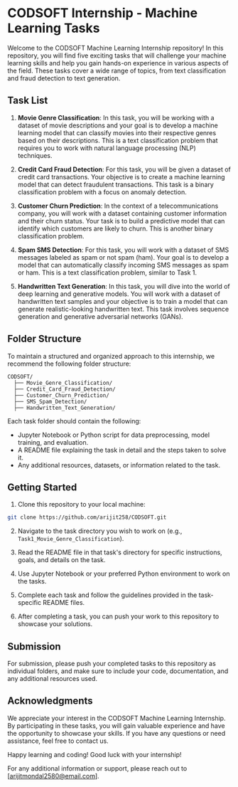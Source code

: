 # CODSOFT Internship - Machine Learning Tasks

Welcome to the CODSOFT Machine Learning Internship repository! In this repository, you will find five exciting tasks that will challenge your machine learning skills and help you gain hands-on experience in various aspects of the field. These tasks cover a wide range of topics, from text classification and fraud detection to text generation.

## Task List

1. **Movie Genre Classification**: In this task, you will be working with a dataset of movie descriptions and your goal is to develop a machine learning model that can classify movies into their respective genres based on their descriptions. This is a text classification problem that requires you to work with natural language processing (NLP) techniques.

2. **Credit Card Fraud Detection**: For this task, you will be given a dataset of credit card transactions. Your objective is to create a machine learning model that can detect fraudulent transactions. This task is a binary classification problem with a focus on anomaly detection.

3. **Customer Churn Prediction**: In the context of a telecommunications company, you will work with a dataset containing customer information and their churn status. Your task is to build a predictive model that can identify which customers are likely to churn. This is another binary classification problem.

4. **Spam SMS Detection**: For this task, you will work with a dataset of SMS messages labeled as spam or not spam (ham). Your goal is to develop a model that can automatically classify incoming SMS messages as spam or ham. This is a text classification problem, similar to Task 1.

5. **Handwritten Text Generation**: In this task, you will dive into the world of deep learning and generative models. You will work with a dataset of handwritten text samples and your objective is to train a model that can generate realistic-looking handwritten text. This task involves sequence generation and generative adversarial networks (GANs).

## Folder Structure

To maintain a structured and organized approach to this internship, we recommend the following folder structure:

```
CODSOFT/
  ├── Movie_Genre_Classification/
  ├── Credit_Card_Fraud_Detection/
  ├── Customer_Churn_Prediction/
  ├── SMS_Spam_Detection/
  ├── Handwritten_Text_Generation/
```

Each task folder should contain the following:

- Jupyter Notebook or Python script for data preprocessing, model training, and evaluation.
- A README file explaining the task in detail and the steps taken to solve it.
- Any additional resources, datasets, or information related to the task.

## Getting Started

1. Clone this repository to your local machine:

```bash
git clone https://github.com/arijit258/CODSOFT.git
```

2. Navigate to the task directory you wish to work on (e.g., `Task1_Movie_Genre_Classification`).

3. Read the README file in that task's directory for specific instructions, goals, and details on the task.

4. Use Jupyter Notebook or your preferred Python environment to work on the tasks.

5. Complete each task and follow the guidelines provided in the task-specific README files.

6. After completing a task, you can push your work to this repository to showcase your solutions.

## Submission

For submission, please push your completed tasks to this repository as individual folders, and make sure to include your code, documentation, and any additional resources used.

## Acknowledgments

We appreciate your interest in the CODSOFT Machine Learning Internship. By participating in these tasks, you will gain valuable experience and have the opportunity to showcase your skills. If you have any questions or need assistance, feel free to contact us.

Happy learning and coding! Good luck with your internship!

For any additional information or support, please reach out to [arijitmondal2580@email.com].
